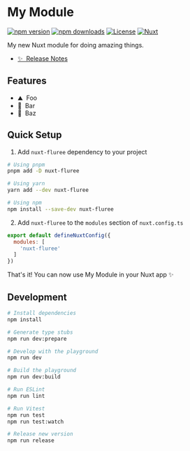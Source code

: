 <!--
Get your module up and running quickly.

Find and replace all on all files (CMD+SHIFT+F):
- Name: My Module
- Package name: nuxt-fluree
- Description: My new Nuxt module
-->

# My Module

[![npm version][npm-version-src]][npm-version-href]
[![npm downloads][npm-downloads-src]][npm-downloads-href]
[![License][license-src]][license-href]
[![Nuxt][nuxt-src]][nuxt-href]

My new Nuxt module for doing amazing things.

- [✨ &nbsp;Release Notes](/CHANGELOG.md)
<!-- - [🏀 Online playground](https://stackblitz.com/github/your-org/nuxt-fluree?file=playground%2Fapp.vue) -->
<!-- - [📖 &nbsp;Documentation](https://example.com) -->

## Features

<!-- Highlight some of the features your module provide here -->
- ⛰ &nbsp;Foo
- 🚠 &nbsp;Bar
- 🌲 &nbsp;Baz

## Quick Setup

1. Add `nuxt-fluree` dependency to your project

```bash
# Using pnpm
pnpm add -D nuxt-fluree

# Using yarn
yarn add --dev nuxt-fluree

# Using npm
npm install --save-dev nuxt-fluree
```

2. Add `nuxt-fluree` to the `modules` section of `nuxt.config.ts`

```js
export default defineNuxtConfig({
  modules: [
    'nuxt-fluree'
  ]
})
```

That's it! You can now use My Module in your Nuxt app ✨

## Development

```bash
# Install dependencies
npm install

# Generate type stubs
npm run dev:prepare

# Develop with the playground
npm run dev

# Build the playground
npm run dev:build

# Run ESLint
npm run lint

# Run Vitest
npm run test
npm run test:watch

# Release new version
npm run release
```

<!-- Badges -->
[npm-version-src]: https://img.shields.io/npm/v/nuxt-fluree/latest.svg?style=flat&colorA=18181B&colorB=28CF8D
[npm-version-href]: https://npmjs.com/package/nuxt-fluree

[npm-downloads-src]: https://img.shields.io/npm/dm/nuxt-fluree.svg?style=flat&colorA=18181B&colorB=28CF8D
[npm-downloads-href]: https://npmjs.com/package/nuxt-fluree

[license-src]: https://img.shields.io/npm/l/nuxt-fluree.svg?style=flat&colorA=18181B&colorB=28CF8D
[license-href]: https://npmjs.com/package/nuxt-fluree

[nuxt-src]: https://img.shields.io/badge/Nuxt-18181B?logo=nuxt.js
[nuxt-href]: https://nuxt.com
